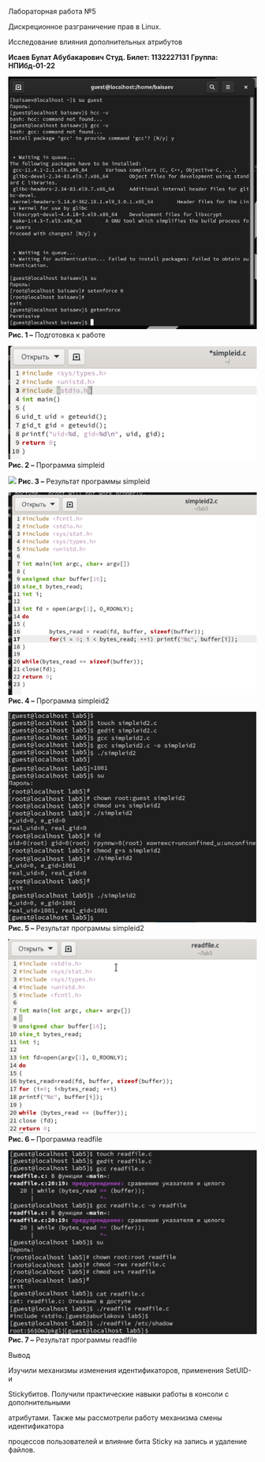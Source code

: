 ﻿<a name="br1"></a> 

Лабораторная работа №5

Дискреционное разграничение прав в Linux.

Исследование влияния дополнительных атрибутов

**Исаев Булат Абубакарович**
**Студ. Билет: 1132227131**
**Группа: НПИбд-01-22**



<a name="br2"></a> 
![](images/1.png)
**Рис. 1 –** Подготовка к работе



<a name="br3"></a> 
![](images/2.png)
**Рис. 2 –** Программа simpleid



<a name="br4"></a> 
![](images/3.png)
**Рис. 3 –** Результат программы simpleid



<a name="br5"></a> 
![](images/4.png)
**Рис. 4 –** Программа simpleid2



<a name="br6"></a> 
![](images/5.png)
**Рис. 5 –** Результат программы simpleid2



<a name="br7"></a> 
![](images/6.png)
**Рис. 6 –** Программа readfile



<a name="br8"></a> 
![](images/7.png)
**Рис. 7 –** Результат программы readfile



<a name="br9"></a> 

Вывод

Изучили механизмы изменения идентификаторов, применения SetUID- и

Stickyбитов. Получили практические навыки работы в консоли с дополнительными

атрибутами. Также мы рассмотрели работу механизма смены идентификатора

процессов пользователей и влияние бита Sticky на запись и удаление файлов.